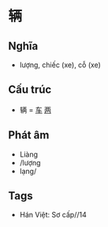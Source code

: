 # 辆

## Nghĩa

* lượng, chiếc (xe), cỗ (xe)

## Cấu trúc
* 辆 = [车](车.md) [两](两.md)

## Phát âm

* Liàng
* /lượng
* lạng/

## Tags
* Hán Việt: Sơ cấp//14

<script>window.HANZI_FIELD='辆';</script>
